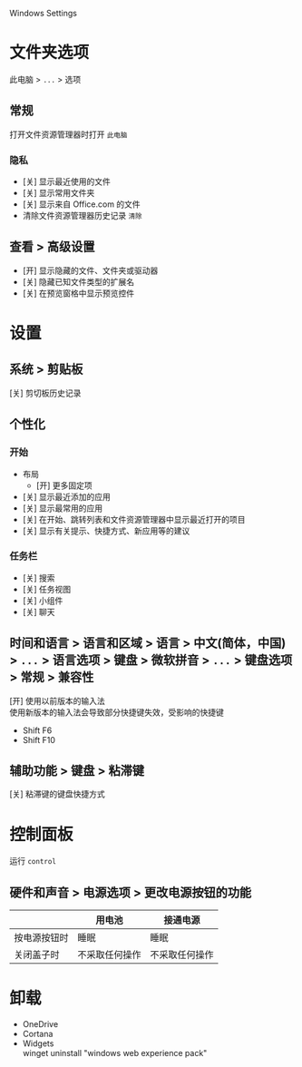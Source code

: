 Windows Settings

# 文件夹选项
此电脑 > `...` > 选项

## 常规
打开文件资源管理器时打开 `此电脑`
### 隐私
- [关] 显示最近使用的文件
- [关] 显示常用文件夹
- [关] 显示来自 Office.com 的文件  
- 清除文件资源管理器历史记录 `清除`
## 查看 > 高级设置
- [开] 显示隐藏的文件、文件夹或驱动器
- [关] 隐藏已知文件类型的扩展名
- [关] 在预览窗格中显示预览控件

# 设置
## 系统 > 剪贴板

[关] 剪切板历史记录

## 个性化 
### 开始

- 布局
    - [开] 更多固定项 
- [关] 显示最近添加的应用
- [关] 显示最常用的应用
- [关] 在开始、跳转列表和文件资源管理器中显示最近打开的项目
- [关] 显示有关提示、快捷方式、新应用等的建议


### 任务栏

- [关] 搜索
- [关] 任务视图
- [关] 小组件
- [关] 聊天

## 时间和语言 > 语言和区域 > 语言 > 中文(简体，中国) > `...` > 语言选项 > 键盘 > 微软拼音 > `...` > 键盘选项 > 常规 > 兼容性

[开] 使用以前版本的输入法  
使用新版本的输入法会导致部分快捷键失效，受影响的快捷键  
- Shift F6
- Shift F10

## 辅助功能 > 键盘 > 粘滞键 

[关] 粘滞键的键盘快捷方式

# 控制面板

运行 `control`

## 硬件和声音 > 电源选项 > 更改电源按钮的功能

|              | 用电池         | 接通电源      |
| ------------ | ------------- | ------------  |
| 按电源按钮时  | 睡眠           | 睡眠          |
| 关闭盖子时    | 不采取任何操作 | 不采取任何操作  |

# 卸载

- OneDrive
- Cortana
- Widgets  
    winget uninstall "windows web experience pack"



